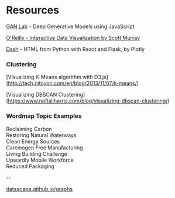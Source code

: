 # Resources

[GAN Lab](https://ieeexplore.ieee.org/abstract/document/8440049) - Deep Generative Models using JavaScript  


[O'Reilly - Interactive Data Visualization by Scott Murray](https://learning.oreilly.com/library/view/interactive-data-visualization/9781491921296/)

[Dash](https://medium.com/@plotlygraphs/introducing-dash-5ecf7191b503) - HTML from Python with React and Flask, by Plotly
<br>

### Clustering

[Visualizing K-Means algorithm with D3.js]
(http://tech.nitoyon.com/en/blog/2013/11/07/k-means/)

[Visualizing DBSCAN Clustering]
(https://www.naftaliharris.com/blog/visualizing-dbscan-clustering/)


### Wordmap Topic Examples

Reclaiming Carbon  
Restoring Natural Waterways   
Clean Energy Sources  
Carcinogen Free Manufacturing  
Living Building Challenge  
Upwardly Mobile Workforce  
Reduced Packaging  

--

[datascape.github.io/graphs](https://datascape.github.io/graphs/)


<!--

Elastic.io

NIVIDIA RAPIDS	https://rapids.ai/

[Apache Spark + RAPIDS GPU](https://medium.com/rapids-ai/apache-spark-rapids-the-future-of-enterprise-data-science-with-native-gpu-acceleration-3f449fa52d3e)

-->